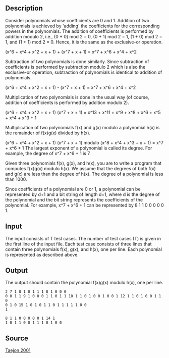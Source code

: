 <h2>Description</h2><p>Consider polynomials whose coefficients are 0 and 1. Addition of two polynomials is achieved by 'adding' the coefficients  for  the  corresponding  powers  in  the polynomials. The  addition  of  coefficients  is  performed  by addition modulo 2, i.e., (0 + 0) mod 2 = 0, (0 + 1) mod 2 = 1, (1 + 0) mod 2 = 1, and (1 + 1) mod 2 = 0. Hence, it is the same as the exclusive-or operation. 
</p>
(x^6 + x^4 + x^2 + x + 1) + (x^7 + x + 1) = x^7 + x^6 + x^4 + x^2  

Subtraction of two polynomials is done similarly. Since subtraction of coefficients is performed by subtraction modulo  2  which  is  also  the  exclusive-or  operation,  subtraction  of  polynomials  is  identical  to  addition  of polynomials. 
 
  (x^6 + x^4 + x^2 + x + 1) - (x^7 + x + 1) = x^7 + x^6 + x^4 + x^2  
 
Multiplication of two polynomials is done in the usual way (of course, addition of coefficients is performed by addition modulo 2). 
 
(x^6 + x^4 + x^2 + x + 1) (x^7 + x + 1)  =  x^13 + x^11 + x^9 + x^8 + x^6 + x^5 + x^4 + x^3 + 1 
 
Multiplication of two polynomials f(x) and g(x) modulo a polynomial h(x) is the remainder of f(x)g(x) divided by h(x). 
 
(x^6 + x^4 + x^2 + x + 1) (x^7 + x + 1) modulo (x^8 + x^4 + x^3 + x + 1) =  x^7 + x^6 + 1 
The largest exponent of a polynomial is called its degree. For example, the degree of x^7 + x^6 + 1 is 7. 
 
Given three polynomials f(x), g(x), and h(x), you are to write a program that computes f(x)g(x) modulo h(x). 
We assume that the degrees of both f(x) and g(x) are less than the degree of h(x).  The degree of a polynomial is less than 1000. 
 
Since  coefficients  of  a  polynomial  are  0  or  1,  a  polynomial  can  be  represented  by  d+1  and  a  bit  string  of length  d+1,  where  d  is  the  degree  of  the  polynomial  and  the  bit  string  represents  the  coefficients  of  the polynomial. For example, x^7 + x^6 + 1 can be represented by 8 1 1 0 0 0 0 0 1. <h2>Input</h2><p>The input consists of T test cases.  The number of test cases (T) is given in the first line of the input file. Each test  case  consists  of  three  lines  that  contain  three  polynomials  f(x),  g(x),  and  h(x),  one  per  line.  Each polynomial is represented as described above.  </p><h2>Output</h2><p>The output should contain the polynomial f(x)g(x) modulo h(x), one per line.</p><pre><code class="language-input1">2 
7 1 0 1 0 1 1 1 
8 1 0 0 0 0 0 1 1 
9 1 0 0 0 1 1 0 1 1 
10 1 1 0 1 0 0 1 0 0 1 
12 1 1 0 1 0 0 1 1 0 0 1 0 
15 1 0 1 0 1 1 0 1 1 1 1 1 0 0 1</code></pre><pre><code class="language-output1">8 1 1 0 0 0 0 0 1 
14 1 1 0 1 1 0 0 1 1 1 0 1 0 0 </code></pre><h2>Source</h2><a href="searchproblem?field=source&amp;key=Taejon+2001">Taejon 2001</a>
